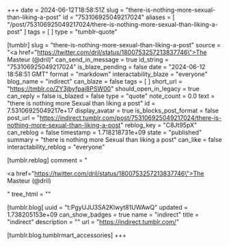 +++
date = 2024-06-12T18:58:51Z
slug = "there-is-nothing-more-sexual-than-liking-a-post"
id = "753106925049217024"
aliases = [ "/post/753106925049217024/there-is-nothing-more-sexual-than-liking-a-post" ]
tags = [ ]
type = "tumblr-quote"

[tumblr]
slug = "there-is-nothing-more-sexual-than-liking-a-post"
source = "<a href=\"https://twitter.com/dril/status/1800753257213837746\">The Masteur (@dril)</a>"
can_send_in_message = true
id_string = "753106925049217024"
is_blaze_pending = false
date = "2024-06-12 18:58:51 GMT"
format = "markdown"
interactability_blaze = "everyone"
blog_name = "indirect"
can_blaze = false
tags = [ ]
short_url = "https://tmblr.co/ZY3jbyfpai8PSW00"
should_open_in_legacy = true
can_reply = false
is_blazed = false
type = "quote"
note_count = 0.0
text = "there is nothing more Sexual than liking a post"
id = 7.53106925049217e+17
display_avatar = true
is_blocks_post_format = false
post_url = "https://indirect.tumblr.com/post/753106925049217024/there-is-nothing-more-sexual-than-liking-a-post"
reblog_key = "C8Jt95pX"
can_reblog = false
timestamp = 1.718218731e+09
state = "published"
summary = "there is nothing more Sexual than liking a post"
can_like = false
interactability_reblog = "everyone"

[tumblr.reblog]
comment = "<p><a href=\"https://twitter.com/dril/status/1800753257213837746\">The Masteur (@dril)</a></p>"
tree_html = ""

[tumblr.blog]
uuid = "t:PgyUJU3SA2Klwyt81UWAwQ"
updated = 1.738205153e+09
can_show_badges = true
name = "indirect"
title = "indirect"
description = ""
url = "https://indirect.tumblr.com/"

[tumblr.blog.tumblrmart_accessories]
+++
